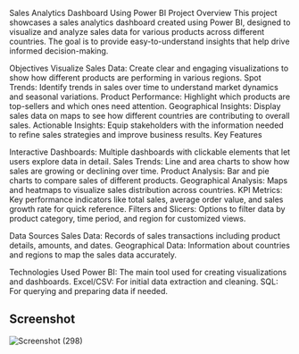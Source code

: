 
Sales Analytics Dashboard Using Power BI
Project Overview
This project showcases a sales analytics dashboard created using Power BI, designed to visualize and analyze sales data for various products across different countries. The goal is to provide easy-to-understand insights that help drive informed decision-making.


Objectives
Visualize Sales Data: Create clear and engaging visualizations to show how different products are performing in various regions.
Spot Trends: Identify trends in sales over time to understand market dynamics and seasonal variations.
Product Performance: Highlight which products are top-sellers and which ones need attention.
Geographical Insights: Display sales data on maps to see how different countries are contributing to overall sales.
Actionable Insights: Equip stakeholders with the information needed to refine sales strategies and improve business results.
Key Features


Interactive Dashboards: Multiple dashboards with clickable elements that let users explore data in detail.
Sales Trends: Line and area charts to show how sales are growing or declining over time.
Product Analysis: Bar and pie charts to compare sales of different products.
Geographical Analysis: Maps and heatmaps to visualize sales distribution across countries.
KPI Metrics: Key performance indicators like total sales, average order value, and sales growth rate for quick reference.
Filters and Slicers: Options to filter data by product category, time period, and region for customized views.


Data Sources
Sales Data: Records of sales transactions including product details, amounts, and dates.
Geographical Data: Information about countries and regions to map the sales data accurately.


Technologies Used
Power BI: The main tool used for creating visualizations and dashboards.
Excel/CSV: For initial data extraction and cleaning.
SQL: For querying and preparing data if needed.

## Screenshot
![Screenshot (298)](https://github.com/user-attachments/assets/66a6a15f-eb7e-41f4-89f0-0d824831e59d)
